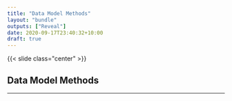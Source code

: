 ```yaml
---
title: "Data Model Methods"
layout: "bundle"
outputs: ["Reveal"]
date: 2020-09-17T23:40:32+10:00
draft: true
---
```


{{< slide class="center" >}}

## Data Model Methods

---

